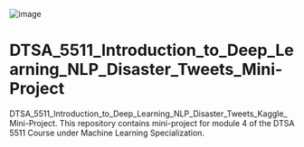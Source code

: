 ![image](https://github.com/laithrasheed/DTSA_5511_Introduction_to_Deep_Learning_NLP_Disaster_Tweets_Mini-Project/assets/124019127/e10c1fb4-9d2e-4fe1-8d9b-5761b0ad18ec)

# DTSA_5511_Introduction_to_Deep_Learning_NLP_Disaster_Tweets_Mini-Project
DTSA_5511_Introduction_to_Deep_Learning_NLP_Disaster_Tweets_Kaggle_Mini-Project.
This repository contains mini-project for module 4 of the DTSA 5511 Course under Machine Learning Specialization.
